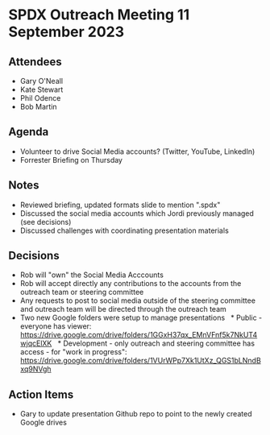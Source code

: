 # SPDX Outreach Meeting 11 September 2023

## Attendees
* Gary O'Neall
* Kate Stewart
* Phil Odence
* Bob Martin

## Agenda
* Volunteer to drive Social Media accounts? (Twitter, YouTube, LinkedIn)
* Forrester Briefing on Thursday

## Notes
* Reviewed briefing, updated formats slide to mention ".spdx"
* Discussed the social media accounts which Jordi previously managed (see decisions)
* Discussed challenges with coordinating presentation materials

## Decisions
* Rob will "own" the Social Media Acccounts
* Rob will accept directly any contributions to the accounts from the outreach team or steering committee
* Any requests to post to social media outside of the steering committee and outreach team will be directed through the outreach team
* Two new Google folders were setup to manage presentations
  * Public - everyone has viewer: https://drive.google.com/drive/folders/1GGxH37qx_EMnVFnf5k7NkUT4wjqcElXK
  * Development - only outreach and steering committee has access - for "work in progress": https://drive.google.com/drive/folders/1VUrWPp7Xk1UtXz_QGS1bLNndBxq9NVgh

## Action Items
* Gary to update presentation Github repo to point to the newly created Google drives

